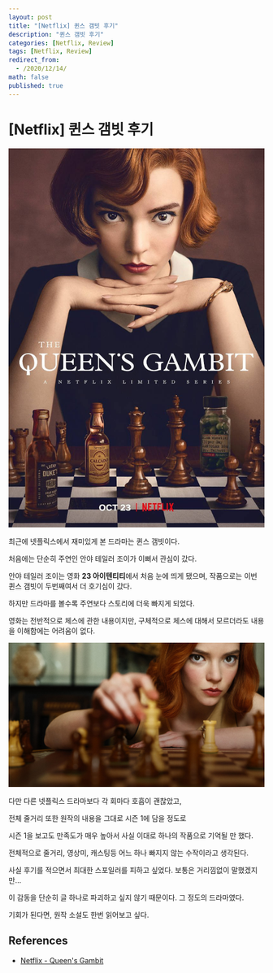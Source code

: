 ```yaml
---
layout: post
title: "[Netflix] 퀸스 갬빗 후기"
description: "퀸스 갬빗 후기"
categories: [Netflix, Review]
tags: [Netflix, Review]
redirect_from:
  - /2020/12/14/
math: false
published: true
---
```


# [Netflix] 퀸스 갬빗 후기

<img src="/assets/img/posts/64/1.jpg" width="600px">

최근에 넷플릭스에서 재미있게 본 드라마는 퀸스 갬빗이다.

처음에는 단순히 주연인 안야 테일러 조이가 이뻐서 관심이 갔다.

안야 테일러 조이는 영화 **23 아이텐티티**에서 처음 눈에 띄게 됐으며, 작품으로는 이번 퀸스 갬빗이 두번째여서 더 호기심이 갔다.

하지만 드라마를 볼수록 주연보다 스토리에 더욱 빠지게 되었다.

영화는 전반적으로 체스에 관한 내용이지만, 구체적으로 체스에 대해서 모르더라도 내용을 이해함에는 어려움이 없다.

<img src="/assets/img/posts/64/2.jpg" width="800px">

다만 다른 넷플릭스 드라마보다 각 회마다 호흡이 괜찮았고,

전체 줄거리 또한 원작의 내용을 그대로 시즌 1에 담을 정도로

시즌 1을 보고도 만족도가 매우 높아서 사실 이대로 하나의 작품으로 기억될 만 했다.

전체적으로 줄거리, 영상미, 캐스팅등 어느 하나 빠지지 않는 수작이라고 생각된다.

사실 후기를 적으면서 최대한 스포일러를 피하고 싶었다. 보통은 거리낌없이 말했겠지만...

이 감동을 단순히 글 하나로 파괴하고 싶지 않기 때문이다. 그 정도의 드라마였다.

기회가 된다면, 원작 소설도 한번 읽어보고 싶다.

## References

- [Netflix - Queen's Gambit](https://www.netflix.com/kr/title/80234304)
